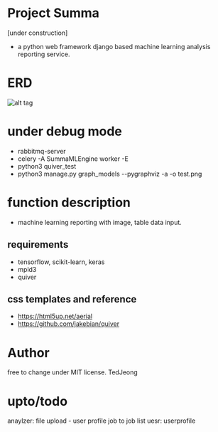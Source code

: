 # Project Summa
[under construction]
- a python web framework django based machine learning analysis reporting service.


# ERD
![alt tag](https://github.com/TedJeong/vipidly-vociferous/edit/master/web_Dev/django/Project_Summa/test.png)


# under debug mode
- rabbitmq-server
- celery -A SummaMLEngine worker -E
- python3 quiver_test
- python3 manage.py graph_models --pygraphviz -a -o test.png

# function description
- machine learning reporting with image, table data input.

## requirements
- tensorflow, scikit-learn, keras
- mpld3
- quiver

## css templates and reference
- https://html5up.net/aerial
- https://github.com/jakebian/quiver

# Author
free to change under MIT license.
TedJeong

# upto/todo
anaylzer:
file upload - user profile
job to job list
uesr:
userprofile
